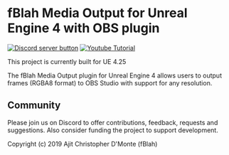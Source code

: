# fBlah Media Output for Unreal Engine 4 with OBS plugin
<!-- BADGES/ -->
<span class="badge-discord"><a href="https://discord.gg/CmgdEvw" title="Join on discord"><img src="https://img.shields.io/badge/Discord-Join-768ADC.svg?logo=discord&longCache=true&style=popout-square" alt="Discord server button" /></a></span>
<span class="badge-youtube"><a href="https://www.youtube.com/watch?v=9tTC93oDhTU" title="Watch Tutorial"><img src="https://img.shields.io/badge/YouTube-Tutorial-F40000.svg?logo=youtube&longCache=true&style=popout-square" alt="Youtube Tutorial" /></a></span>

This project is currently built for UE 4.25

The fBlah Media Output plugin for Unreal Engine 4 allows users to output frames (RGBA8 format) to OBS Studio with support for any resolution.

## Community
Please join us on Discord to offer contributions, feedback, requests and suggestions. Also consider funding the project to support development.

Copyright (c) 2019 Ajit Christopher  D'Monte (fBlah)
